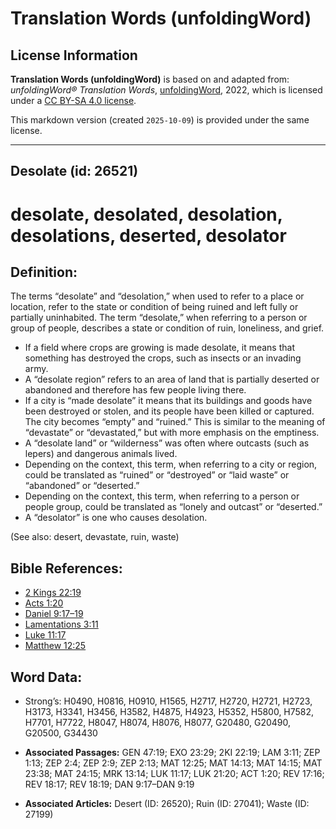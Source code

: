 # Translation Words (unfoldingWord)

## License Information

**Translation Words (unfoldingWord)** is based on and adapted from: _unfoldingWord® Translation Words_, [unfoldingWord](https://unfoldingword.org/utw), 2022, which is licensed under a [CC BY-SA 4.0 license](https://creativecommons.org/licenses/by-sa/4.0/legalcode.en).

This markdown version (created `2025-10-09`) is provided under the same license.



--------------------------------

## Desolate (id: 26521)

desolate, desolated, desolation, desolations, deserted, desolator
=================================================================

Definition:
-----------

The terms “desolate” and “desolation,” when used to refer to a place or location, refer to the state or condition of being ruined and left fully or partially uninhabited. The term “desolate,” when referring to a person or group of people, describes a state or condition of ruin, loneliness, and grief.

* If a field where crops are growing is made desolate, it means that something has destroyed the crops, such as insects or an invading army.
* A “desolate region” refers to an area of land that is partially deserted or abandoned and therefore has few people living there.
* If a city is “made desolate” it means that its buildings and goods have been destroyed or stolen, and its people have been killed or captured. The city becomes “empty” and “ruined.” This is similar to the meaning of “devastate” or “devastated,” but with more emphasis on the emptiness.
* A “desolate land” or “wilderness” was often where outcasts (such as lepers) and dangerous animals lived.
* Depending on the context, this term, when referring to a city or region, could be translated as “ruined” or “destroyed” or “laid waste” or “abandoned” or “deserted.”
* Depending on the context, this term, when referring to a person or people group, could be translated as “lonely and outcast” or “deserted.”
* A “desolator” is one who causes desolation.

(See also: desert, devastate, ruin, waste)

Bible References:
-----------------

* [2 Kings 22:19](https://ref.ly/2Kgs22:19)
* [Acts 1:20](https://ref.ly/Acts1:20)
* [Daniel 9:17–19](https://ref.ly/Dan9:17-Dan9:19)
* [Lamentations 3:11](https://ref.ly/Lam3:11)
* [Luke 11:17](https://ref.ly/Luke11:17)
* [Matthew 12:25](https://ref.ly/Matt12:25)

Word Data:
----------

* Strong’s: H0490, H0816, H0910, H1565, H2717, H2720, H2721, H2723, H3173, H3341, H3456, H3582, H4875, H4923, H5352, H5800, H7582, H7701, H7722, H8047, H8074, H8076, H8077, G20480, G20490, G20500, G34430

* **Associated Passages:** GEN 47:19; EXO 23:29; 2KI 22:19; LAM 3:11; ZEP 1:13; ZEP 2:4; ZEP 2:9; ZEP 2:13; MAT 12:25; MAT 14:13; MAT 14:15; MAT 23:38; MAT 24:15; MRK 13:14; LUK 11:17; LUK 21:20; ACT 1:20; REV 17:16; REV 18:17; REV 18:19; DAN 9:17–DAN 9:19
* **Associated Articles:** Desert (ID: 26520); Ruin (ID: 27041); Waste (ID: 27199)

